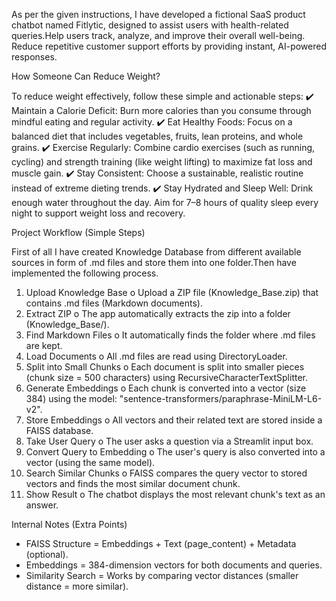 As per the given instructions, I have developed a fictional SaaS product chatbot named Fitlytic, designed to assist users with health-related queries.Help users track, analyze, and improve their overall well-being.
Reduce repetitive customer support efforts by providing instant, AI-powered responses.



How Someone Can Reduce Weight?

To reduce weight effectively, follow these simple and actionable steps:
✔️ Maintain a Calorie Deficit:
Burn more calories than you consume through mindful eating and regular activity.
✔️ Eat Healthy Foods:
Focus on a balanced diet that includes vegetables, fruits, lean proteins, and whole grains.
✔️ Exercise Regularly:
Combine cardio exercises (such as running, cycling) and strength training (like weight lifting) to maximize fat loss and muscle gain.
✔️ Stay Consistent:
Choose a sustainable, realistic routine instead of extreme dieting trends.
✔️ Stay Hydrated and Sleep Well:
Drink enough water throughout the day.
Aim for 7–8 hours of quality sleep every night to support weight loss and recovery.











Project Workflow (Simple Steps)

First of all I have created Knowledge Database from different available sources in form of .md files and store them into one folder.Then have implemented the following process.
1. Upload Knowledge Base
o Upload a ZIP file (Knowledge_Base.zip) that contains .md files (Markdown documents).
2. Extract ZIP
o The app automatically extracts the zip into a folder (Knowledge_Base/).
3. Find Markdown Files
o It automatically finds the folder where .md files are kept.
4. Load Documents
o All .md files are read using DirectoryLoader.
5. Split into Small Chunks
o Each document is split into smaller pieces (chunk size = 500 characters) using RecursiveCharacterTextSplitter.
6. Generate Embeddings
o Each chunk is converted into a vector (size 384) using the model:
"sentence-transformers/paraphrase-MiniLM-L6-v2".
7. Store Embeddings
o All vectors and their related text are stored inside a FAISS database.
8. Take User Query
o The user asks a question via a Streamlit input box.
9. Convert Query to Embedding
o The user's query is also converted into a vector (using the same model).
10. Search Similar Chunks
o FAISS compares the query vector to stored vectors and finds the most similar document chunk.
11. Show Result
o The chatbot displays the most relevant chunk's text as an answer.





Internal Notes (Extra Points)
* FAISS Structure = Embeddings + Text (page_content) + Metadata (optional).
* Embeddings = 384-dimension vectors for both documents and queries.
* Similarity Search = Works by comparing vector distances (smaller distance = more similar).


